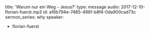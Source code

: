 title: 'Warum nur ein Weg - Jesus?'
type: message
audio: 2017-12-10-florian-fuerst.mp3
id: af6b794e-7485-496f-b8f4-0da900cad73c
sermon_series: why
speaker:
  - florian-fuerst
